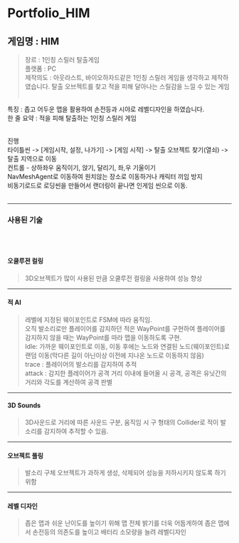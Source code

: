 # Portfolio_HIM
## 게임명 : HIM   
>장르 : 1인칭 스릴러 탈출게임   
>플랫폼 : PC   
>제작의도 : 아웃라스트, 바이오하자드같은 1인칭 스릴러 게임을 생각하고 제작하였습니다. 탈출 오브젝트를 찾고 적을 피해 달아나는 스릴감을 느낄 수 있는 게임
<br /><br />

특징 : 좁고 어두운 맵을 활용하여 손전등과 시야로 레벨디자인을 하였습니다.   
한 줄 요약 : 적을 피해 탈출하는 1인칭 스릴러 게임
<br /><br />

진행   
타이틀씬 -> [게임시작, 설정, 나가기] -> [게임 시작] -> 탈출 오브젝트 찾기(열쇠) -> 탈출 지역으로 이동   
컨트롤 - 상하좌우 움직이기, 앉기, 달리기, 좌,우 기울이기   
NavMeshAgent로 이동하여 원치않는 장소로 이동하거나 캐릭터 끼임 방지   
비동기로드로 로딩씬을 만들어서 랜더링이 끝나면 인게임 씬으로 이동.
<br /><br />

* * *
### 사용된 기술   
<br /><br />

#### 오쿨루젼 컬링   
>3D오브젝트가 많이 사용된 만큼 오쿨루전 컬링을 사용하여 성능 향상   
* * *
#### 적 AI   
>레벨에 지정된 웨이포인트로 FSM에 따라 움직임.   
>오직 발소리로만 플레이어를 감지하던 적은 WayPoint를 구현하여 플레이어를 감지하지 않을 때는 WayPoint를 따라 맵을 이동하도록 구현.   
>Idle: 가까운 웨이포인트로 이동, 이동 후에는 노드와 연결된 노드(웨이포인트)로 랜덤 이동(막다른 길이 아닌이상 이전에 지나온 노드로 이동하지 않음)   
>trace : 플레이어의 발소리를 감지하여 추적   
>attack : 감지한 플레이어가 공격 거리 이내에 들어올 시 공격, 공격은 유닛간의 거리와 각도를 계산하여 공격 판별   
* * *
#### 3D Sounds   
>3D사운드로 거리에 따른 사운드 구분, 움직임 시 구 형태의 Collider로 적이 발소리를 감지하여 추적할 수 있음.
* * *
#### 오브젝트 풀링   
>발소리 구체 오브젝트가 과하게 생성, 삭제되어 성능을 저하시키지 않도록 하기 위함
* * *
#### 레벨 디자인   
>좁은 맵과 쉬운 난이도를 높이기 위해 맵 전체 밝기를 더욱 어둡게하여 좁은 맵에서 손전등의 의존도를 높이고 배터리 소모량을 늘려 레벨디자인
